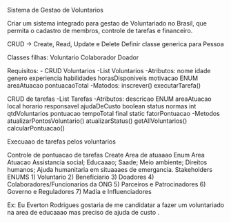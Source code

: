 Sistema de Gestao de Voluntarios

Criar um sistema integrado para gestao de Voluntariado no Brasil, que permita o cadastro de membros, controle de tarefas e financeiro.

CRUD -> Create, Read, Update e Delete Definir classe generica para Pessoa

Classes filhas: Voluntario Colaborador Doador

Requisitos: - CRUD Voluntarios -List Voluntarios -Atributos: nome idade genero experiencia habilidades horasDisponiveis motivacao ENUM areaAtuacao pontuacaoTotal -Matodos: inscrever() executarTarefa()

CRUD de tarefas -List Tarefas -Atributos: descricao ENUM areaAtuacao local horario responsavel ajudaDeCusto boolean status normas int qtdVoluntarios pontuacao tempoTotal final static fatorPontuacao -Metodos atualizarPontosVoluntario() atualizarStatus() getAllVoluntarios() calcularPontuacao()

Execuaao de tarefas pelos voluntarios

Controle de pontuacao de tarefas
Create Area de atuaaao Enum Area Atuacao Assistancia social; Educaaao; Saade; Meio ambiente; Direitos humanos; Ajuda humanitaria em situaaaes de emergancia.
Stakeholders ENUMS 1) Voluntario 2) Beneficiario 3) Doadores 4) Colaboradores/Funcionarios da ONG 5) Parceiros e Patrocinadores 6) Governo e Reguladores 7) Madia e Influenciadores

Ex: Eu Everton Rodrigues gostaria de me candidatar a fazer um voluntariado na area de educaaao mas preciso de ajuda de custo .
